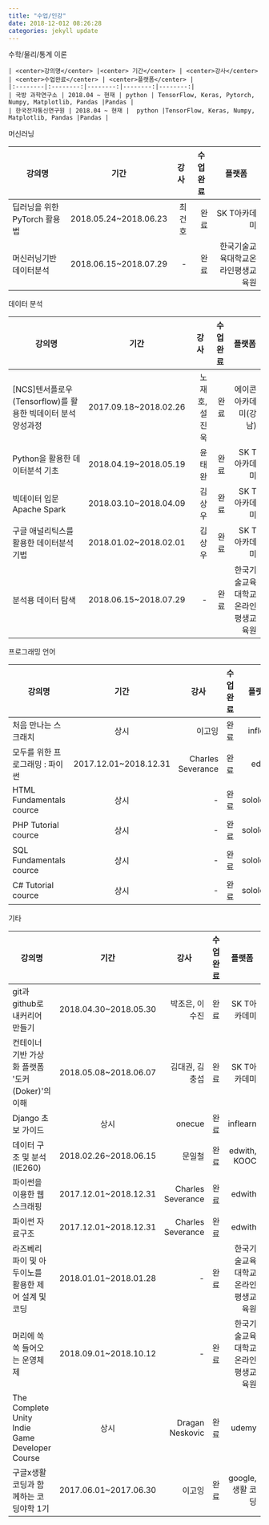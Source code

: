```yaml
---
title: "수업/인강"
date: 2018-12-012 08:26:28
categories: jekyll update
---
```


수학/물리/통계 이론

    | <center>강의명</center> |<center> 기간</center> | <center>강사</center>  | <center>수업완료</center> | <center>플랫폼</center> |
    |:--------|:--------:|--------:|--------:|--------:|
    | 국방 과학연구소 | 2018.04 ~ 현재 | python | TensorFlow, Keras, Pytorch, Numpy, Matplotlib, Pandas |Pandas |
    | 한국전자통신연구원 | 2018.04 ~ 현재 |  python |TensorFlow, Keras, Numpy, Matplotlib, Pandas |Pandas |


머신러닝

| <center>강의명</center> |<center> 기간</center> | <center>강사</center>  | <center>수업완료</center> | <center>플랫폼</center> |
|:--------|:--------:|--------:|--------:|--------:|
| 딥러닝을 위한 PyTorch 활용법 | 2018.05.24~2018.06.23 | 최건호 | 완료 |SK T아카데미 |
| 머신러닝기반데이터분석 | 2018.06.15~2018.07.29 | - | 완료 | 한국기술교육대학교온라인평생교육원 |


데이터 분석

| <center>강의명</center> |<center> 기간</center> | <center>강사</center>  | <center>수업완료</center> | <center>플랫폼</center> |
|:--------|:--------:|--------:|--------:|--------:|
| [NCS]텐서플로우(Tensorflow)를 활용한 빅데이터 분석 양성과정 | 2017.09.18~2018.02.26 | 노재호, 설진욱 | 완료 | 에이콘아카데미(강남) |
| Python을 활용한 데이터분석 기초 | 2018.04.19~2018.05.19 | 윤태완 | 완료 | SK T아카데미 |
| 빅데이터 입문 Apache Spark | 2018.03.10~2018.04.09 | 김상우 | 완료 | SK T아카데미 |
| 구글 애널리틱스를 활용한 데이터분석 기법 | 2018.01.02~2018.02.01 | 김상우 | 완료 | SK T아카데미 |
| 분석용 데이터 탐색 | 2018.06.15~2018.07.29 | - | 완료 | 한국기술교육대학교온라인평생교육원 |



프로그래밍 언어

| <center>강의명</center> |<center> 기간</center> | <center>강사</center>  | <center>수업완료</center> | <center>플랫폼</center> |
|:--------|:--------:|--------:|--------:|--------:|
| 처음 만나는 스크래치 | 상시 | 이고잉 | 완료 | inflearn |
| 모두를 위한 프로그래밍 : 파이썬 | 2017.12.01~2018.12.31 | Charles Severance | 완료 | edwith |
| HTML Fundamentals cource | 상시 | - | 완료 | sololearn |
| PHP Tutorial cource | 상시 | - | 완료 | sololearn |
| SQL Fundamentals cource | 상시 | - | 완료 | sololearn |
| C# Tutorial cource | 상시 | - | 완료 | sololearn |


기타

| <center>강의명</center> |<center> 기간</center> | <center>강사</center>  | <center>수업완료</center> | <center>플랫폼</center> |
|:--------|:--------:|--------:|--------:|--------:|
| git과 github로 내커리어 만들기 | 2018.04.30~2018.05.30 | 박조은, 이수진 | 완료 | SK T아카데미 |
| 컨테이너 기반 가상화 플랫폼 '도커(Doker)'의 이해 | 2018.05.08~2018.06.07 | 김대권, 김충섭 | 완료 | SK T아카데미 |
| Django 초보 가이드 | 상시 | onecue | 완료 | inflearn |
| 데이터 구조 및 분석(IE260) | 2018.02.26~2018.06.15 | 문일철 | 완료 | edwith, KOOC |
| 파이썬을 이용한 웹 스크래핑 | 2017.12.01~2018.12.31 | Charles Severance | 완료 | edwith |
| 파이썬 자료구조 | 2017.12.01~2018.12.31 | Charles Severance | 완료 | edwith |
| 라즈베리 파이 및 아두이노를 활용한 제어 설계 및 코딩 | 2018.01.01~2018.01.28 | - | 완료 | 한국기술교육대학교온라인평생교육원 |
| 머리에 쏙쏙 들어오는 운영체제 | 2018.09.01~2018.10.12 | - | 완료 | 한국기술교육대학교온라인평생교육원 |
| The Complete Unity Indie Game Developer Course | 상시 | Dragan Neskovic | 완료 | udemy |
| 구글x생활코딩과 함께하는 코딩야학 1기 | 2017.06.01~2017.06.30 | 이고잉 | 완료 | google, 생활 코딩 |

